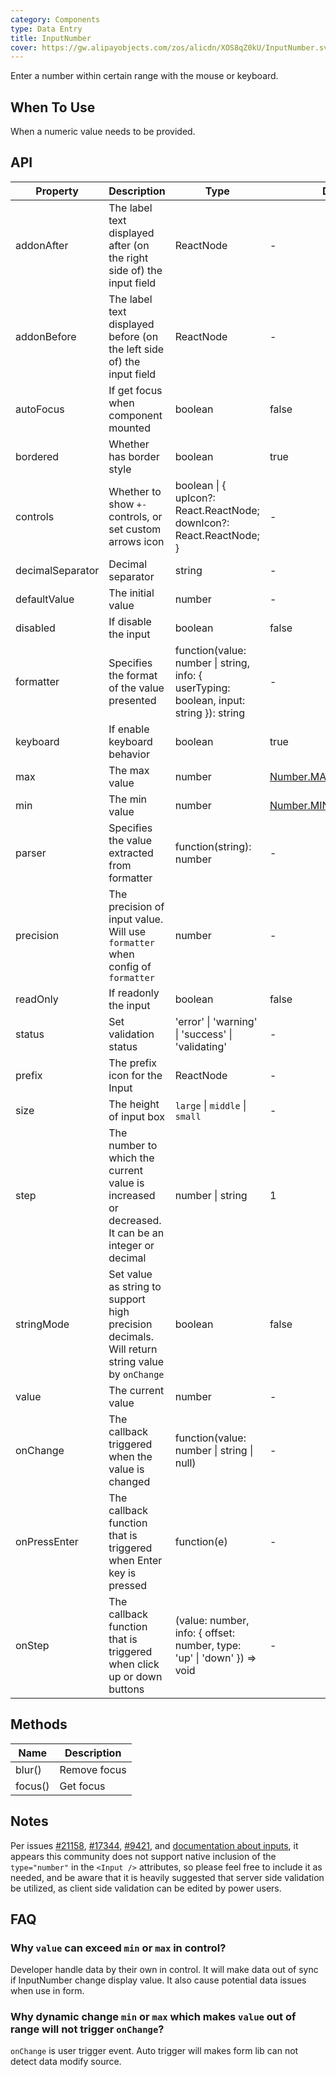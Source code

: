 ```yaml
---
category: Components
type: Data Entry
title: InputNumber
cover: https://gw.alipayobjects.com/zos/alicdn/XOS8qZ0kU/InputNumber.svg
---
```


Enter a number within certain range with the mouse or keyboard.

## When To Use

When a numeric value needs to be provided.

## API

| Property | Description | Type | Default | Version |
| --- | --- | --- | --- | --- |
| addonAfter | The label text displayed after (on the right side of) the input field | ReactNode | - |  |
| addonBefore | The label text displayed before (on the left side of) the input field | ReactNode | - |  |
| autoFocus | If get focus when component mounted | boolean | false | - |
| bordered | Whether has border style | boolean | true | 4.12.0 |
| controls | Whether to show `+-` controls, or set custom arrows icon | boolean \| { upIcon?: React.ReactNode; downIcon?: React.ReactNode; } | - | 4.19.0 |
| decimalSeparator | Decimal separator | string | - | - |
| defaultValue | The initial value | number | - | - |
| disabled | If disable the input | boolean | false | - |
| formatter | Specifies the format of the value presented | function(value: number \| string, info: { userTyping: boolean, input: string }): string | - | info: 4.17.0 |
| keyboard | If enable keyboard behavior | boolean | true | 4.12.0 |
| max | The max value | number | [Number.MAX_SAFE_INTEGER](https://developer.mozilla.org/en-US/docs/Web/JavaScript/Reference/Global_Objects/Number/MAX_SAFE_INTEGER) | - |
| min | The min value | number | [Number.MIN_SAFE_INTEGER](https://developer.mozilla.org/en-US/docs/Web/JavaScript/Reference/Global_Objects/Number/MIN_SAFE_INTEGER) | - |
| parser | Specifies the value extracted from formatter | function(string): number | - | - |
| precision | The precision of input value. Will use `formatter` when config of `formatter` | number | - | - |
| readOnly | If readonly the input | boolean | false | - |
| status | Set validation status | 'error' \| 'warning' \| 'success' \| 'validating' | - |
| prefix | The prefix icon for the Input | ReactNode | - | 4.17.0 |
| size | The height of input box | `large` \| `middle` \| `small` | - | - |
| step | The number to which the current value is increased or decreased. It can be an integer or decimal | number \| string | 1 | - |
| stringMode | Set value as string to support high precision decimals. Will return string value by `onChange` | boolean | false | 4.13.0 |
| value | The current value | number | - | - |
| onChange | The callback triggered when the value is changed | function(value: number \| string \| null) | - | - |
| onPressEnter | The callback function that is triggered when Enter key is pressed | function(e) | - | - |
| onStep | The callback function that is triggered when click up or down buttons | (value: number, info: { offset: number, type: 'up' \| 'down' }) => void | - | 4.7.0 |

## Methods

| Name    | Description  |
| ------- | ------------ |
| blur()  | Remove focus |
| focus() | Get focus    |

## Notes

Per issues [#21158](https://github.com/ant-design/ant-design/issues/21158), [#17344](https://github.com/ant-design/ant-design/issues/17344), [#9421](https://github.com/ant-design/ant-design/issues/9421), and [documentation about inputs](https://developer.mozilla.org/en-US/docs/Web/HTML/Element/input/number#Using_number_inputs), it appears this community does not support native inclusion of the `type="number"` in the `<Input />` attributes, so please feel free to include it as needed, and be aware that it is heavily suggested that server side validation be utilized, as client side validation can be edited by power users.

## FAQ

### Why `value` can exceed `min` or `max` in control?

Developer handle data by their own in control. It will make data out of sync if InputNumber change display value. It also cause potential data issues when use in form.

### Why dynamic change `min` or `max` which makes `value` out of range will not trigger `onChange`?

`onChange` is user trigger event. Auto trigger will makes form lib can not detect data modify source.
